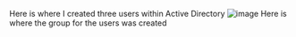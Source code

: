 Here is where I created three users within Active Directory
![image](https://github.com/user-attachments/assets/d282c3f6-9b52-4202-aa91-f68cc83099f1)
Here is where the group for the users was created
